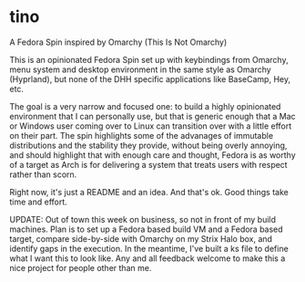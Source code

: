 # tino
A Fedora Spin inspired by Omarchy (This Is Not Omarchy)

This is an opinionated Fedora Spin set up with keybindings from Omarchy, menu system and desktop environment in the same style as Omarchy (Hyprland), but none of the DHH specific applications like BaseCamp, Hey, etc.

The goal is a very narrow and focused one: to build a highly opinionated environment that I can personally use, but that is generic enough that a Mac or Windows user coming over to Linux can transition over with a little effort on their part.  The spin highlights some of the advanages of immutable distributions and the stability they provide, without being overly annoying, and should highlight that with enough care and thought, Fedora is as worthy of a target as Arch is for delivering a system that treats users with respect rather than scorn.

Right now, it's just a README and an idea.  And that's ok.  Good things take time and effort.

UPDATE: Out of town this week on business, so not in front of my build machines.  Plan is to set up a Fedora based build VM and a Fedora based target, compare side-by-side with Omarchy on my Strix Halo box, and identify gaps in the execution.  In the meantime, I've built a ks file to define what I want this to look like.  Any and all feedback welcome to make this a nice project for people other than me.

